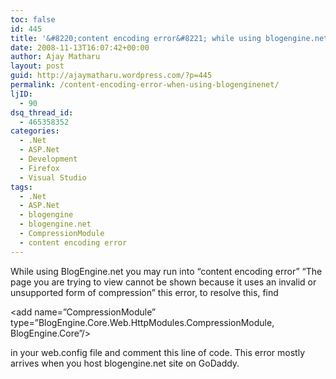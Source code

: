 ```yaml
---
toc: false
id: 445
title: '&#8220;content encoding error&#8221; while using blogengine.net'
date: 2008-11-13T16:07:42+00:00
author: Ajay Matharu
layout: post
guid: http://ajaymatharu.wordpress.com/?p=445
permalink: /content-encoding-error-when-using-blogenginenet/
ljID:
  - 90
dsq_thread_id:
  - 465358352
categories:
  - .Net
  - ASP.Net
  - Development
  - Firefox
  - Visual Studio
tags:
  - .Net
  - ASP.Net
  - blogengine
  - blogengine.net
  - CompressionModule
  - content encoding error
---
```

While using BlogEngine.net you may run into &#8220;content encoding error&#8221; “The page you are trying to view cannot be shown because it uses an invalid or unsupported form of compression” this error, to resolve this, find

<add name=&#8221;CompressionModule&#8221; type=&#8221;BlogEngine.Core.Web.HttpModules.CompressionModule, BlogEngine.Core&#8221;/>

in your web.config file and comment this line of code. This error mostly arrives when you host blogengine.net site on GoDaddy.

